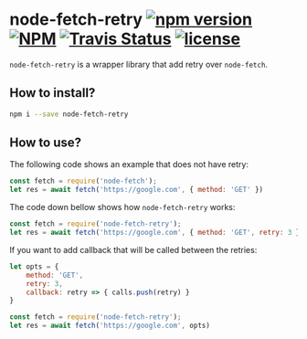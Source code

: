 # node-fetch-retry [![npm version](https://img.shields.io/npm/v/node-fetch-retry.svg?style=flat)](https://www.npmjs.com/package/node-fetch-retry) [![NPM](https://img.shields.io/npm/dt/node-fetch-retry.svg?style=flat-square&colorB=fd7463)](https://www.npmjs.com/package/node-fetch-retry) <a href="https://travis-ci.org/greatjapa/node-fetch-retry"><img alt="Travis Status" src="https://travis-ci.org/greatjapa/node-fetch-retry.svg?branch=master"></a> [![license](https://img.shields.io/github/license/mashape/apistatus.svg?maxAge=2592000)](https://github.com/greatjapa/node-fetch-retry/blob/master/LICENSE)

`node-fetch-retry` is a wrapper library that add retry over `node-fetch`.


## How to install?
```bash
npm i --save node-fetch-retry
```

## How to use?

The following code shows an example that does not have retry:

```javascript
const fetch = require('node-fetch');
let res = await fetch('https://google.com', { method: 'GET' })
```

The code down bellow shows how `node-fetch-retry` works:

```javascript
const fetch = require('node-fetch-retry');
let res = await fetch('https://google.com', { method: 'GET', retry: 3 })
```

If you want to add callback that will be called between the retries:

```javascript
let opts = {
    method: 'GET', 
    retry: 3,
    callback: retry => { calls.push(retry) }
}

const fetch = require('node-fetch-retry');
let res = await fetch('https://google.com', opts)
```